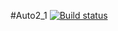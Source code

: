 #Auto2_1
[![Build status](https://ci.appveyor.com/api/projects/status/4v30wgiupncbdngo?svg=true)](https://ci.appveyor.com/project/AlenaBobrov/auto2-1)